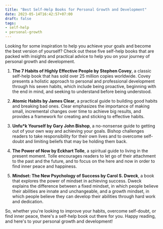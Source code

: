 ```yaml
---
title: "Best Self-Help Books for Personal Growth and Development"
date: 2023-05-14T16:42:57+07:00
draft: false
tags:
- self-help
- personal-growth
---
```


Looking for some inspiration to help you achieve your goals and become the best version of yourself? Check out these five self-help books that are packed with insights and practical advice to help you on your journey of personal growth and development.

1. **The 7 Habits of Highly Effective People by Stephen Covey**, a classic self-help book that has sold over 25 million copies worldwide. Covey presents a holistic approach to personal and professional development through his seven habits, which include being proactive, beginning with the end in mind, and seeking to understand before being understood.

2. **Atomic Habits by James Clear**, a practical guide to building good habits and breaking bad ones. Clear emphasizes the importance of making small, incremental changes over time to achieve big results, and provides a framework for creating and sticking to effective habits.

3. **Unfu*k Yourself by Gary John Bishop**, a no-nonsense guide to getting out of your own way and achieving your goals. Bishop challenges readers to take responsibility for their own lives and to overcome self-doubt and limiting beliefs that may be holding them back.

4. **The Power of Now by Eckhart Tolle**, a spiritual guide to living in the present moment. Tolle encourages readers to let go of their attachment to the past and the future, and to focus on the here and now in order to find inner peace and happiness.

5. **Mindset: The New Psychology of Success by Carol S. Dweck**, a book that explores the power of mindset in achieving success. Dweck explains the difference between a fixed mindset, in which people believe their abilities are innate and unchangeable, and a growth mindset, in which people believe they can develop their abilities through hard work and dedication.

So, whether you're looking to improve your habits, overcome self-doubt, or find inner peace, there's a self-help book out there for you. Happy reading, and here's to your personal growth and development!